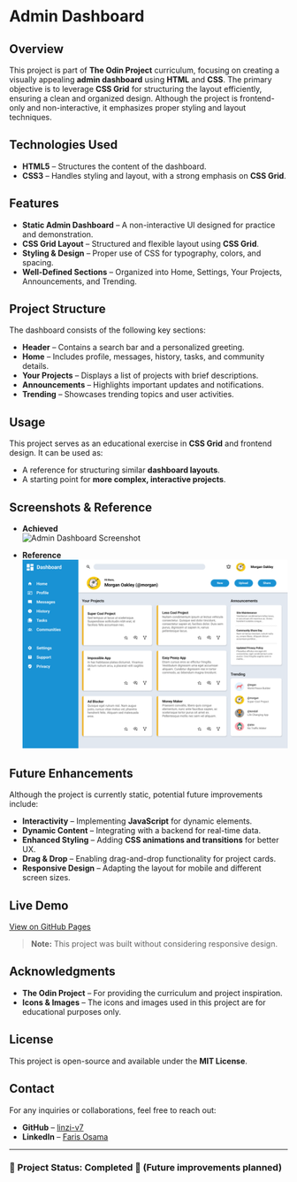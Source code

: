 # Admin Dashboard  

## Overview  

This project is part of **The Odin Project** curriculum, focusing on creating a visually appealing **admin dashboard** using **HTML** and **CSS**. The primary objective is to leverage **CSS Grid** for structuring the layout efficiently, ensuring a clean and organized design. Although the project is frontend-only and non-interactive, it emphasizes proper styling and layout techniques.  

## Technologies Used  

- **HTML5** – Structures the content of the dashboard.  
- **CSS3** – Handles styling and layout, with a strong emphasis on **CSS Grid**.  

## Features  

- **Static Admin Dashboard** – A non-interactive UI designed for practice and demonstration.  
- **CSS Grid Layout** – Structured and flexible layout using **CSS Grid**.  
- **Styling & Design** – Proper use of CSS for typography, colors, and spacing.  
- **Well-Defined Sections** – Organized into Home, Settings, Your Projects, Announcements, and Trending.  

## Project Structure  

The dashboard consists of the following key sections:  

- **Header** – Contains a search bar and a personalized greeting.  
- **Home** – Includes profile, messages, history, tasks, and community details.  
- **Your Projects** – Displays a list of projects with brief descriptions.  
- **Announcements** – Highlights important updates and notifications.  
- **Trending** – Showcases trending topics and user activities.  

## Usage  

This project serves as an educational exercise in **CSS Grid** and frontend design. It can be used as:  

- A reference for structuring similar **dashboard layouts**.  
- A starting point for **more complex, interactive projects**.  

## Screenshots & Reference  

- **Achieved**  
  <img src="./images/github/achieved.png.png" alt="Admin Dashboard Screenshot" width="500">  

- **Reference**  
  <img src="./images/github/reference.png" alt="Reference Dashboard" width="500">  

## Future Enhancements  

Although the project is currently static, potential future improvements include:  

- **Interactivity** – Implementing **JavaScript** for dynamic elements.  
- **Dynamic Content** – Integrating with a backend for real-time data.  
- **Enhanced Styling** – Adding **CSS animations and transitions** for better UX.  
- **Drag & Drop** – Enabling drag-and-drop functionality for project cards.  
- **Responsive Design** – Adapting the layout for mobile and different screen sizes.  

## Live Demo  

[View on GitHub Pages](https://linzi-v7.github.io/admin-dashboard/)  

> **Note:** This project was built without considering responsive design.  

## Acknowledgments  

- **The Odin Project** – For providing the curriculum and project inspiration.  
- **Icons & Images** – The icons and images used in this project are for educational purposes only.  

## License  

This project is open-source and available under the **MIT License**.  

## Contact  

For any inquiries or collaborations, feel free to reach out:  

- **GitHub** – [linzi-v7](https://github.com/linzi-v7)  
- **LinkedIn** – [Faris Osama](https://www.linkedin.com/in/faris-osama-7a3496303/)  

---

### 📌 Project Status: **Completed** 🚀 (Future improvements planned)  
